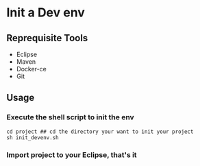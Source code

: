 # Init a Dev env

## Reprequisite Tools

* Eclipse
* Maven
* Docker-ce
* Git

## Usage

### Execute the shell script to init the env

```shell
cd project ## cd the directory your want to init your project
sh init_devenv.sh
```

### Import project to your Eclipse, that's it